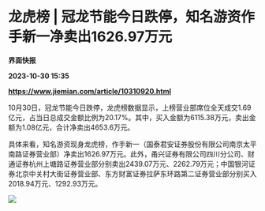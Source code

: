 # 龙虎榜 | 冠龙节能今日跌停，知名游资作手新一净卖出1626.97万元
**界面快报**

**2023-10-30 15:35**

**https://www.jiemian.com/article/10310920.html**

10月30日，冠龙节能今日跌停，龙虎榜数据显示，上榜营业部席位全天成交1.69亿元，占当日总成交金额比例为20.17%。其中，买入金额为6115.38万元，卖出金额为1.08亿元，合计净卖出4653.6万元。

具体来看，知名游资现身龙虎榜，作手新一（国泰君安证券股份有限公司南京太平南路证券营业部）净卖出1626.97万元。此外，甬兴证券有限公司四川分公司、财通证券杭州上塘路证券营业部分别卖出2439.07万元、2262.79万元；中国银河证券北京中关村大街证券营业部、东方财富证券拉萨东环路第二证券营业部分别买入2018.94万元、1292.93万元。

![](https://img3.jiemian.com/101/original/20231030/169867841079907700_a700xH.png)